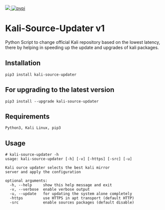 <p align="left">
  <a href="https://github.com/steffinstanly/Kali-Source-Updater/releases">
    <img src="https://img.shields.io/badge/Release-v1.1-blue">
  </a>
  <a href="https://pypi.org/project/kali-source-updater/">
    <img src="https://img.shields.io/badge/pypi-%40kali--source--updater-red"
         alt="pypi">
  </a>
</p>

# Kali-Source-Updater v1
Python Script to change official Kali repository based on the lowest latency, there by helping in speeding up the update and upgrades of kali packages. 

## Installation

```
pip3 install kali-source-updater
```

## For upgrading to the latest version

```
pip3 install --upgrade kali-source-updater
```

## Requirements
```
Python3, Kali Linux, pip3
```

## Usage
```
# kali-source-updater -h
usage: kali-source-updater [-h] [-v] [-https] [-src] [-u]

Kali ource updater selects the best kali mirror
server and apply the configuration

optional arguments:
  -h, --help     show this help message and exit
  -v, --verbose  enable verbose output
  -u, --update   for updating the system alone completely
  -https         use HTTPS in apt transport (default HTTP)
  -src           enable sources packages (default disable)
```
